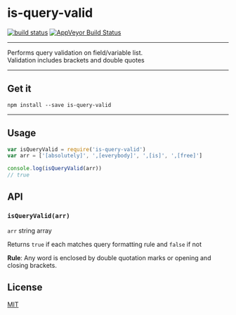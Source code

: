 # is-query-valid

[![build status](http://img.shields.io/travis/Balou9/is-query-valid.svg?style=flat)](http://travis-ci.org/Balou9/is-query-valid) [![AppVeyor Build Status](https://ci.appveyor.com/api/projects/status/github/Balou9/is-query-valid?branch=master&svg=true)](https://ci.appveyor.com/project/Balou9/is-query-valid)

***

Performs query validation on field/variable list.  
Validation includes brackets and double quotes

***

## Get it

```
npm install --save is-query-valid
```
***

## Usage
```js
var isQueryValid = require('is-query-valid')
var arr = ['[absolutely]', ',[everybody]', ',[is]', ',[free]']

console.log(isQueryValid(arr))
// true
```

## API
### `isQueryValid(arr)`   

`arr` string array

Returns `true` if each matches query formatting rule and `false` if not  

**Rule**: Any word is enclosed by double quotation marks or opening and closing brackets.

## License

[MIT](./license.md)
